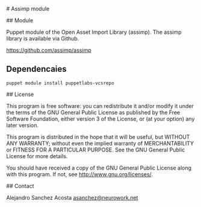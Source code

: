 # Assimp module

## Module

Puppet module of the Open Asset Import Library (assimp). The assimp library is available via Github.

https://github.com/assimp/assimp

## Dependencaies

```
puppet module install puppetlabs-vcsrepo
```
## License

This program is free software: you can redistribute it and/or modify
it under the terms of the GNU General Public License as published by
the Free Software Foundation, either version 3 of the License, or
(at your option) any later version.

This program is distributed in the hope that it will be useful,
but WITHOUT ANY WARRANTY; without even the implied warranty of
MERCHANTABILITY or FITNESS FOR A PARTICULAR PURPOSE.  See the
GNU General Public License for more details.

You should have received a copy of the GNU General Public License
along with this program.  If not, see <http://www.gnu.org/licenses/>.

## Contact

Alejandro Sanchez Acosta <asanchez@neurowork.net>

